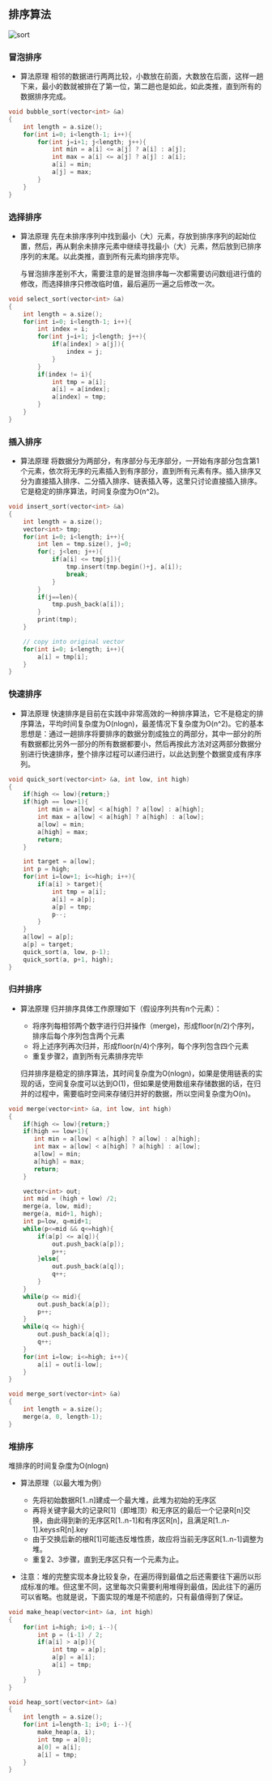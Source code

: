 ## 排序算法

![sort](../images/sort.png)

### 冒泡排序
+ 算法原理
相邻的数据进行两两比较，小数放在前面，大数放在后面，这样一趟下来，最小的数就被排在了第一位，第二趟也是如此，如此类推，直到所有的数据排序完成。

```c++
void bubble_sort(vector<int> &a)
{
    int length = a.size();
    for(int i=0; i<length-1; i++){
        for(int j=i+1; j<length; j++){
            int min = a[i] <= a[j] ? a[i] : a[j];
            int max = a[i] <= a[j] ? a[j] : a[i];
            a[i] = min;
            a[j] = max;
        }
    }
}
```

### 选择排序
+ 算法原理
先在未排序序列中找到最小（大）元素，存放到排序序列的起始位置，然后，再从剩余未排序元素中继续寻找最小（大）元素，然后放到已排序序列的末尾。以此类推，直到所有元素均排序完毕。

    与冒泡排序差别不大，需要注意的是冒泡排序每一次都需要访问数组进行值的修改，而选择排序只修改临时值，最后遍历一遍之后修改一次。


```c++
void select_sort(vector<int> &a)
{
    int length = a.size();
    for(int i=0; i<length-1; i++){
        int index = i;
        for(int j=i+1; j<length; j++){
            if(a[index] > a[j]){
                index = j;
            }
        }
        if(index != i){
            int tmp = a[i];
            a[i] = a[index];
            a[index] = tmp;
        }
    }
}
```
### 插入排序
+ 算法原理
将数据分为两部分，有序部分与无序部分，一开始有序部分包含第1个元素，依次将无序的元素插入到有序部分，直到所有元素有序。插入排序又分为直接插入排序、二分插入排序、链表插入等，这里只讨论直接插入排序。它是稳定的排序算法，时间复杂度为O(n^2)。

```c++
void insert_sort(vector<int> &a)
{
    int length = a.size();
    vector<int> tmp;
    for(int i=0; i<length; i++){
        int len = tmp.size(), j=0;
        for(; j<len; j++){
            if(a[i] <= tmp[j]){
                tmp.insert(tmp.begin()+j, a[i]);
                break;
            }
        }
        if(j==len){
            tmp.push_back(a[i]);
        }
        print(tmp);
    }

    // copy into original vector
    for(int i=0; i<length; i++){
        a[i] = tmp[i];
    }
}
```

### 快速排序
+ 算法原理
快速排序是目前在实践中非常高效的一种排序算法，它不是稳定的排序算法，平均时间复杂度为O(nlogn)，最差情况下复杂度为O(n^2)。它的基本思想是：通过一趟排序将要排序的数据分割成独立的两部分，其中一部分的所有数据都比另外一部分的所有数据都要小，然后再按此方法对这两部分数据分别进行快速排序，整个排序过程可以递归进行，以此达到整个数据变成有序序列。

```c++
void quick_sort(vector<int> &a, int low, int high)
{
    if(high <= low){return;}
    if(high == low+1){
        int min = a[low] < a[high] ? a[low] : a[high];
        int max = a[low] < a[high] ? a[high] : a[low];
        a[low] = min;
        a[high] = max;
        return;
    }

    int target = a[low];
    int p = high;
    for(int i=low+1; i<=high; i++){
        if(a[i] > target){
            int tmp = a[i];
            a[i] = a[p];
            a[p] = tmp;
            p--;
        }
    }
    a[low] = a[p];
    a[p] = target;
    quick_sort(a, low, p-1);
    quick_sort(a, p+1, high);
}
```

### 归并排序
+ 算法原理
归并排序具体工作原理如下（假设序列共有n个元素）：

    + 将序列每相邻两个数字进行归并操作（merge)，形成floor(n/2)个序列，排序后每个序列包含两个元素
    + 将上述序列再次归并，形成floor(n/4)个序列，每个序列包含四个元素
    + 重复步骤2，直到所有元素排序完毕

    归并排序是稳定的排序算法，其时间复杂度为O(nlogn)，如果是使用链表的实现的话，空间复杂度可以达到O(1)，但如果是使用数组来存储数据的话，在归并的过程中，需要临时空间来存储归并好的数据，所以空间复杂度为O(n)。

```c++
void merge(vector<int> &a, int low, int high)
{
    if(high <= low){return;}
    if(high == low+1){
       int min = a[low] < a[high] ? a[low] : a[high];
       int max = a[low] < a[high] ? a[high] : a[low];
       a[low] = min;
       a[high] = max;
       return;
    }

    vector<int> out;
    int mid = (high + low) /2;
    merge(a, low, mid);
    merge(a, mid+1, high);
    int p=low, q=mid+1;
    while(p<=mid && q<=high){
        if(a[p] <= a[q]){
            out.push_back(a[p]);
            p++;
        }else{
            out.push_back(a[q]);
            q++;
        }
    }
    while(p <= mid){
        out.push_back(a[p]);
        p++;
    }
    while(q <= high){
        out.push_back(a[q]);
        q++;
    }
    for(int i=low; i<=high; i++){
        a[i] = out[i-low];
    }
}

void merge_sort(vector<int> &a)
{
    int length = a.size();
    merge(a, 0, length-1);
}
```

### 堆排序
堆排序的时间复杂度为O(nlogn)

+ 算法原理（以最大堆为例）
    + 先将初始数据R[1..n]建成一个最大堆，此堆为初始的无序区
    + 再将关键字最大的记录R[1]（即堆顶）和无序区的最后一个记录R[n]交换，由此得到新的无序区R[1..n-1]和有序区R[n]，且满足R[1..n-1].keys≤R[n].key
    + 由于交换后新的根R[1]可能违反堆性质，故应将当前无序区R[1..n-1]调整为堆。
    + 重复2、3步骤，直到无序区只有一个元素为止。

+ 注意：堆的完整实现本身比较复杂，在遍历得到最值之后还需要往下遍历以形成标准的堆。但这里不同，这里每次只需要利用堆得到最值，因此往下的遍历可以省略。也就是说，下面实现的堆是不彻底的，只有最值得到了保证。

```c++
void make_heap(vector<int> &a, int high)
{
    for(int i=high; i>0; i--){
        int p = (i-1) / 2;
        if(a[i] > a[p]){
            int tmp = a[p];
            a[p] = a[i];
            a[i] = tmp;
        }
    }
}

void heap_sort(vector<int> &a)
{
    int length = a.size();
    for(int i=length-1; i>0; i--){
        make_heap(a, i);
        int tmp = a[0];
        a[0] = a[i];
        a[i] = tmp;
    }
}
```
